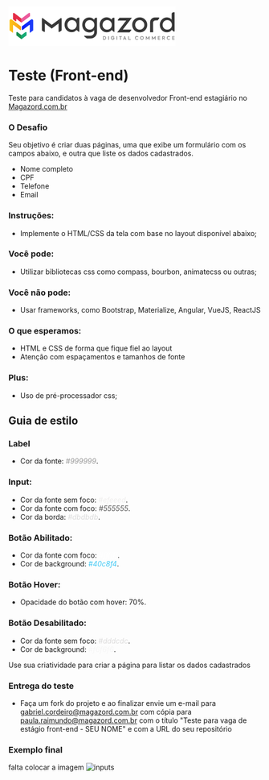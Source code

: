 ![LeanWork](image/logo-magazord.png)

# Teste (Front-end)
Teste para candidatos à vaga de desenvolvedor Front-end estagiário no [Magazord.com.br](https://www.magazord.com.br)

### O Desafio

Seu objetivo é criar duas páginas, uma que exibe um formulário com os campos abaixo, e outra que liste os dados cadastrados.

* Nome completo
* CPF
* Telefone
* Email

### Instruções: 
 - Implemente o HTML/CSS da tela com base no layout disponível abaixo; 

### Você pode:
 - Utilizar bibliotecas css como compass, bourbon, animatecss ou outras;

### Você não pode:
 - Usar frameworks, como Bootstrap, Materialize, Angular, VueJS, ReactJS
 
### O que esperamos: 
 - HTML e CSS de forma que fique fiel ao layout
 - Atenção com espaçamentos e tamanhos de fonte

### Plus: 
 - Uso de pré-processador css; 

## Guia de estilo

### Label
 - Cor da fonte: <span style="color:#999999">*#999999*</span>.

### Input:
 - Cor da fonte sem foco: <span style="color:#efeeed">*#efeeed*</span>.
 - Cor da fonte com foco: <span style="color:#555555">*#555555*</span>.
 - Cor da borda: <span style="color:#dbdbdb">*#dbdbdb*</span>.

### Botão Abilitado:
 - Cor da fonte com foco: <span style="color:#ffffff">*#ffffff*</span>.
 - Cor de background: <span style="color:#40c8f4">*#40c8f4*</span>.

### Botão Hover:
 - Opacidade do botão com hover: 70%.

### Botão Desabilitado:
 - Cor da fonte sem foco: <span style="color:#dddcdc">*#dddcdc*</span>.
 - Cor de background: <span style="color:#f6f6f6">*#f6f6f6*</span>.

Use sua criatividade para criar a página para listar os dados cadastrados 

### Entrega do teste
 - Faça um fork do projeto e ao finalizar envie um e-mail para [gabriel.cordeiro@magazord.com.br](mailto:gabriel.cordeiro@magazord.com.br) com cópia para [paula.raimundo@magazord.com.br](mailto:paula.raimundo@magazord.com.br) com o título "Teste para vaga de estágio front-end - SEU NOME" e com a URL do seu repositório

### Exemplo final
falta colocar a imagem
![inputs](./images/versao-web.jpg)


